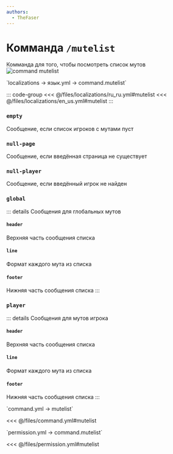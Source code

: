 ```yaml
---
authors:
  - TheFaser
---
```


# Комманда `/mutelist`

Комманда для того, чтобы посмотреть список мутов
![command mutelist](/commandmutelist.png)

[//]: # (localization)
<!--@include: @/parts/words.md#localization--> 
<!--@include: @/parts/words.md#path--> `localizations → язык.yml → command.mutelist`

<!--@include: @/parts/words.md#default--> 

::: code-group
<<< @/files/localizations/ru_ru.yml#mutelist
<<< @/files/localizations/en_us.yml#mutelist
:::

### `empty`

Сообщение, если список игроков с мутами пуст

### `null-page`

Сообщение, если введённая страница не существует

### `null-player`

Сообщение, если введённый игрок не найден

### `global`

::: details Сообщения для глобальных мутов

#### `header`

Верхняя часть сообщения списка

#### `line`

Формат каждого мута из списка

#### `footer`

Нижняя часть сообщения списка
:::

### `player`

::: details Сообщения для мутов игрока

#### `header`

Верхняя часть сообщения списка

#### `line`

Формат каждого мута из списка

#### `footer`

Нижняя часть сообщения списка
:::

[//]: # (command.yml)
<!--@include: @/parts/words.md#setting-->
<!--@include: @/parts/words.md#path--> `command.yml → mutelist`

<!--@include: @/parts/words.md#default-->
<<< @/files/command.yml#mutelist

<!--@include: @/parts/enable.md-->
<!--@include: @/parts/perPage.md-->
<!--@include: @/parts/aliases.md-->
<!--@include: @/parts/cooldown.md-->
<!--@include: @/parts/sound.md-->

[//]: # (permission.yml)
<!--@include: @/parts/words.md#permission-->
<!--@include: @/parts/words.md#path--> `permission.yml → command.mutelist`

<!--@include: @/parts/words.md#default-->
<<< @/files/permission.yml#mutelist

<!--@include: @/parts/permission/permissionTier3.md-->
<!--@include: @/parts/permission/cooldown.md-->
<!--@include: @/parts/permission/sound.md-->


